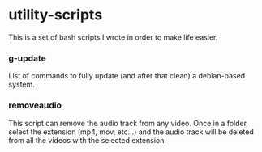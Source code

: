 # utility-scripts

This is a set of bash scripts I wrote in order to make life easier.

### g-update

List of commands to fully update (and after that clean) a debian-based system.

### removeaudio

This script can remove the audio track from any video. Once in a folder, select the extension (mp4, mov, etc...) and the audio track will be deleted from all the videos with the selected extension.
